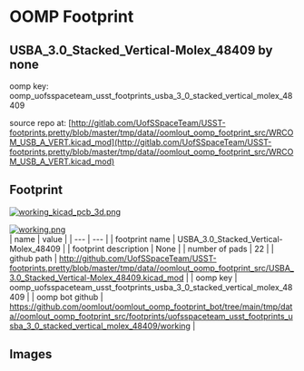 # OOMP Footprint  
## USBA_3.0_Stacked_Vertical-Molex_48409  by none  
  
oomp key: oomp_uofsspaceteam_usst_footprints_usba_3_0_stacked_vertical_molex_48409  
  
source repo at: [http://gitlab.com/UofSSpaceTeam/USST-footprints.pretty/blob/master/tmp/data//oomlout_oomp_footprint_src/WRCOM_USB_A_VERT.kicad_mod](http://gitlab.com/UofSSpaceTeam/USST-footprints.pretty/blob/master/tmp/data//oomlout_oomp_footprint_src/WRCOM_USB_A_VERT.kicad_mod)  
## Footprint  
  
[![working_kicad_pcb_3d.png](working_kicad_pcb_3d_600.png)](working_kicad_pcb_3d.png)  
  
[![working.png](working_600.png)](working.png)  
| name | value | 
| --- | --- | 
| footprint name | USBA_3.0_Stacked_Vertical-Molex_48409 | 
| footprint description | None | 
| number of pads | 22 | 
| github path | http://github.com/UofSSpaceTeam/USST-footprints.pretty/blob/master/tmp/data//oomlout_oomp_footprint_src/USBA_3.0_Stacked_Vertical-Molex_48409.kicad_mod | 
| oomp key | oomp_uofsspaceteam_usst_footprints_usba_3_0_stacked_vertical_molex_48409 | 
| oomp bot github | https://github.com/oomlout/oomlout_oomp_footprint_bot/tree/main/tmp/data//oomlout_oomp_footprint_src/footprints/uofsspaceteam_usst_footprints_usba_3_0_stacked_vertical_molex_48409/working | 
## Images  
